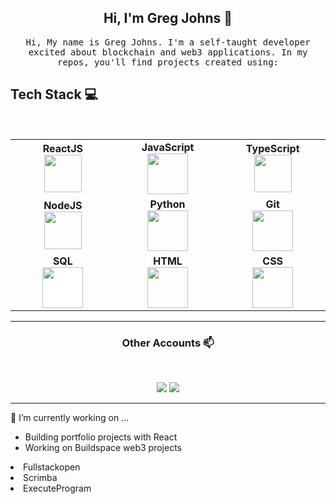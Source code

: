 <!--
**gjohnsx/gjohnsx** is a ✨ _special_ ✨ repository because its `README.md` (this file) appears on your GitHub profile.

Here are some ideas to get you started:

- 🔭 I’m currently working on ...
- 🌱 I’m currently learning ...
- 👯 I’m looking to collaborate on ...
- 🤔 I’m looking for help with ...
- 💬 Ask me about ...
- 📫 How to reach me: ...
- 😄 Pronouns: ...
- ⚡ Fun fact: ...
-->


<h2 align="center"> Hi, I'm Greg Johns 👋 <br/> </h2> 

<p align="center"> <samp>Hi, My name is Greg Johns. I'm a self-taught developer excited about blockchain and web3 applications. In my repos, you'll find projects created using:
  
  
## Tech Stack :computer:

<br>
<table>
<tbody>
 <tr>
  <td align="center" width="20%">
    <span><b><center>ReactJS</center></b></span> 
    <img height=60px src="https://img.icons8.com/ultraviolet/2x/react.png"> 
  </td>

  <td align="center" width="20%">
    <span><b><center>JavaScript</center></b></span> 
    <img height=65px src="https://img.icons8.com/color/2x/javascript.png"> 
  </td>

  <td align="center" width="20%">
    <span><b><center>TypeScript</center></b></span> 
    <img height=60px src="https://img.icons8.com/color/344/typescript.png"> 
  </td>
</tr>

<tr>
  <td align="center" width="20%">
    <span><b><center>NodeJS</center></b></span> 
    <img height=60px src="https://img.icons8.com/color/2x/nodejs.png"> 
  </td>
  <td align="center" width="20%">
    <span><b><center>Python</center></b></span> 
    <img height=65px src="https://img.icons8.com/color/2x/python.png"> 
  </td>

  <td align="center" width="20%">
    <span><b><center>Git</center></b></span> 
    <img height=65px src="https://img.icons8.com/ios-glyphs/2x/github-2.png"> 
  </td>
</tr>

<tr>
  <td align="center" width="20%">
  <span><b><center>SQL</center></b></span> 
  <img height=65px src="https://i.imgur.com/r0R2fgt.png" style='background: #fff'/> 
  </td>

  <td align="center" width="20%">
  <span><b><center>HTML</center></b></span> 
  <img height=65px src="https://img.icons8.com/color/2x/html-5.png"> 
  </td>

  <td align="center" width="20%">
  <span><b><center>CSS</center></b></span> 
  <img height=65px src="https://upload.wikimedia.org/wikipedia/commons/d/d5/CSS3_logo_and_wordmark.svg" />
  </td>
</tr>

</tbody>
</table>

____



<h3 align="center"> Other Accounts 📫 </h3>
<br />
<p align="center">
<a href="https://www.linkedin.com/in/greg-johns/"><img src="https://img.shields.io/badge/linkedin-%230077B5.svg?&style=for-the-badge&logo=linkedin&logoColor=white"/></a>
<a href="https://twitter.com/gjohnsx"><img src="https://img.shields.io/badge/Twitter-1DA1F2?style=for-the-badge&logo=twitter&logoColor=white"/></a>

</p>

____
  
🔭 I’m currently working on ...
<ul>
  <li>Building portfolio projects with React</li>
  <li>Working on Buildspace web3 projects</li>
</ul
🌱 I’m currently learning ...
  <ul>
  <li>Fullstackopen</li>
  <li>Scrimba</li>
  <li>ExecuteProgram</li>
</ul
